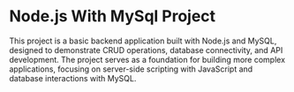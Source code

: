 # Node.js With MySql Project

This project is a basic backend application built with Node.js and MySQL, designed to demonstrate CRUD operations, database connectivity, and API development. The project serves as a foundation for building more complex applications, focusing on server-side scripting with JavaScript and database interactions with MySQL.
